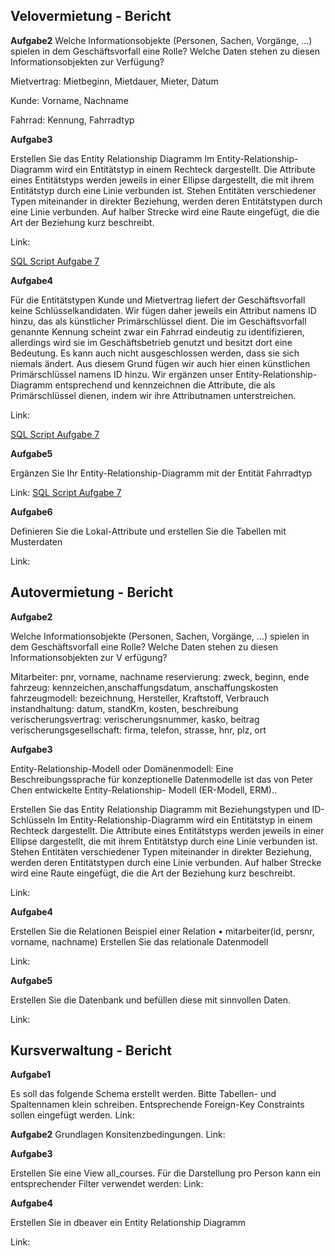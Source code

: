 ## Velovermietung - Bericht


 **Aufgabe2**
 Welche Informationsobjekte (Personen, Sachen, Vorgänge, ...) spielen in dem Geschäftsvorfall eine Rolle? Welche Daten stehen zu diesen Informationsobjekten zur Verfügung?
 
 Mietvertrag:
 Mietbeginn, Mietdauer, Mieter, Datum
 
 Kunde: Vorname, Nachname
 
 Fahrrad: Kennung, Fahrradtyp

**Aufgabe3**

Erstellen Sie das Entity Relationship Diagramm
Im Entity-Relationship-Diagramm wird ein Entitätstyp in einem Rechteck dargestellt. Die Attribute eines Entitätstyps werden jeweils in einer Ellipse dargestellt, die mit ihrem Entitätstyp durch eine Linie verbunden ist. Stehen Entitäten verschiedener Typen miteinander in direkter Beziehung, werden deren Entitätstypen durch eine Linie verbunden. Auf halber Strecke wird
eine Raute eingefügt, die die Art der Beziehung kurz beschreibt.

Link:

[SQL Script Aufgabe 7]( \db-beaver-test-20210905\Scripts\ex12_Velovermietung.sql)


**Aufgabe4**

Für die Entitätstypen Kunde und Mietvertrag liefert der Geschäftsvorfall keine Schlüsselkandidaten. Wir fügen daher jeweils ein Attribut namens ID hinzu, das als künstlicher Primärschlüssel dient.
Die im Geschäftsvorfall genannte Kennung scheint zwar ein Fahrrad eindeutig zu identifizieren, allerdings wird sie im Geschäftsbetrieb genutzt und besitzt dort eine Bedeutung. Es kann auch nicht ausgeschlossen werden, dass sie sich niemals ändert. Aus diesem Grund fügen wir auch hier einen künstlichen Primärschlüssel namens ID hinzu.
Wir ergänzen unser Entity-Relationship-Diagramm entsprechend und kennzeichnen die Attribute, die als Primärschlüssel dienen, indem wir ihre Attributnamen unterstreichen.

Link:

[SQL Script Aufgabe 7]( \db-beaver-test-20210905\Scripts\ex12_Velovermietung.sql)

**Aufgabe5**

Ergänzen Sie Ihr Entity-Relationship-Diagramm mit der Entität Fahrradtyp

Link:
[SQL Script Aufgabe 7]( \db-beaver-test-20210905\Scripts\ex12_Velovermietung.sql)


**Aufgabe6**

Definieren Sie die Lokal-Attribute und erstellen Sie die Tabellen mit Musterdaten

Link:





## Autovermietung - Bericht

 **Aufgabe2**
 
 Welche Informationsobjekte (Personen, Sachen, Vorgänge, ...) spielen in dem Geschäftsvorfall eine Rolle? Welche Daten stehen zu diesen Informationsobjekten zur V erfügung?


 Mitarbeiter: pnr, vorname, nachname
 reservierung: zweck, beginn, ende
 fahrzeug: kennzeichen,anschaffungsdatum, anschaffungskosten
 fahrzeugmodell: bezeichnung, Hersteller, Kraftstoff, Verbrauch
 instandhaltung: datum, standKm, kosten, beschreibung
 verischerungsvertrag: verischerungsnummer, kasko, beitrag
 verischerungsgesellschaft: firma, telefon, strasse, hnr, plz, ort
 
**Aufgabe3**

Entity-Relationship-Modell oder Domänenmodell: Eine Beschreibungssprache für konzeptionelle Datenmodelle ist das von Peter Chen entwickelte Entity-Relationship- Modell (ER-Modell, ERM)..

Erstellen Sie das Entity Relationship Diagramm mit Beziehungstypen und ID-Schlüsseln
Im Entity-Relationship-Diagramm wird ein Entitätstyp in einem Rechteck dargestellt. Die Attribute eines Entitätstyps werden jeweils in einer Ellipse dargestellt, die mit ihrem Entitätstyp durch eine Linie verbunden ist. Stehen Entitäten verschiedener Typen miteinander in direkter Beziehung, werden deren Entitätstypen durch eine Linie verbunden. Auf halber Strecke wird eine Raute eingefügt, die die Art der Beziehung kurz beschreibt.

Link:


**Aufgabe4**

Erstellen Sie die Relationen
Beispiel einer Relation
• mitarbeiter(id, persnr, vorname, nachname)
Erstellen Sie das relationale Datenmodell

Link:

**Aufgabe5**

Erstellen Sie die Datenbank und befüllen diese mit sinnvollen Daten. 

Link:



## Kursverwaltung - Bericht
 **Aufgabe1**

 Es soll das folgende Schema erstellt werden. Bitte Tabellen- und Spaltennamen klein schreiben.
 Entsprechende Foreign-Key Constraints sollen eingefügt werden. 
 Link:
 
 
 **Aufgabe2**
 Grundlagen Konsitenzbedingungen.
 Link:


**Aufgabe3**

Erstellen Sie eine View all_courses.
Für die Darstellung pro Person kann ein entsprechender Filter verwendet werden:
Link:


**Aufgabe4**

Erstellen Sie in dbeaver ein Entity Relationship Diagramm

Link:

